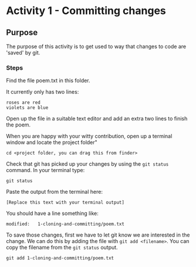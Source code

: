 
# Activity 1 - Committing changes

## Purpose

The purpose of this activity is to get used to way that changes to code are 'saved' by git.

### Steps

Find the file poem.txt in this folder.

It currently only has two lines:

```
roses are red
violets are blue
```

Open up the file in a suitable text editor and add an extra two lines to finish the poem.

When you are happy with your witty contribution, open up a terminal window and locate the project folder"

```
cd <project folder, you can drag this from finder>
```

Check that git has picked up your changes by using the `git status` command. In your terminal type:

```
git status
```

Paste the output from the terminal here:

```
[Replace this text with your terminal output]
```

You should have a line something like:

```
modified:   1-cloning-and-committing/poem.txt
```

To save those changes, first we have to let git know we are interested in the change. We can do this by adding the file with `git add <filename>`. You can copy the filename from the `git status` output.

```
git add 1-cloning-and-committing/poem.txt
```
